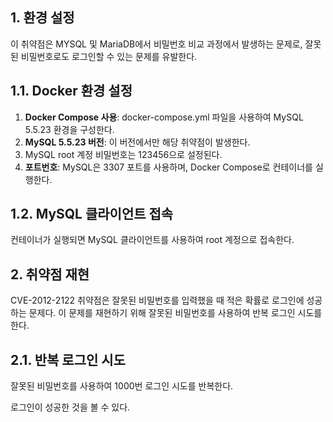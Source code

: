 ## 1. 환경 설정

이 취약점은 MYSQL 및 MariaDB에서 비밀번호 비교 과정에서 발생하는 문제로, 잘못된 비밀번호로도 로그인할 수 있는 문제를 유발한다.

## 1.1. Docker 환경 설정

1. **Docker Compose 사용**: docker-compose.yml 파일을 사용하여 MySQL 5.5.23 환경을 구성한다.
2. **MySQL 5.5.23 버전**: 이 버전에서만 해당 취약점이 발생한다.
3. MySQL root 계정 비밀번호는 123456으로 설정된다.
4. **포트번호**: MySQL은 3307 포트를 사용하며, Docker Compose로 컨테이너를 실행한다.


## 1.2. MySQL 클라이언트 접속

컨테이너가 실행되면 MySQL 클라이언트를 사용하여 root 계정으로 접속한다.



## 2. 취약점 재현

CVE-2012-2122 취약점은 잘못된 비밀번호를 입력했을 때 적은 확률로 로그인에 성공하는 문제다. 이 문제를 재현하기 위해 잘못된 비밀번호를 사용하여 반복 로그인 시도를 한다.

## 2.1. 반복 로그인 시도

잘못된 비밀번호를 사용하여 1000번 로그인 시도를 반복한다. 

로그인이 성공한 것을 볼 수 있다.
